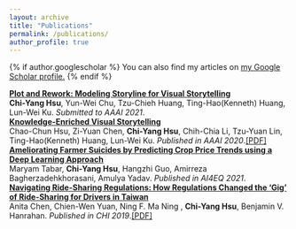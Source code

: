 ```yaml
---
layout: archive
title: "Publications"
permalink: /publications/
author_profile: true
---
```


{% if author.googlescholar %}
  You can also find my articles on <u><a href="{{author.googlescholar}}">my Google Scholar profile</a>.</u>
{% endif %}

<b>[Plot and Rework: Modeling Storyline for Visual Storytelling]()</b> 
<br><b>Chi-Yang Hsu</b>, Yun-Wei Chu, Tzu-Chieh Huang, Ting-Hao(Kenneth) Huang, Lun-Wei Ku. <i>Submitted to AAAI 2021</i>.<!--[[PDF]](https://arxiv.org/abs/2001.06206)-->
<br>
<b>[Knowledge-Enriched Visual Storytelling](https://arxiv.org/abs/1912.01496)</b> 
<br>Chao-Chun Hsu, Zi-Yuan Chen, <b>Chi-Yang Hsu</b>, Chih-Chia Li, Tzu-Yuan Lin, Ting-Hao(Kenneth) Huang, Lun-Wei Ku. <i>Published in AAAI 2020</i>.[[PDF]](https://arxiv.org/abs/1912.01496)
<br>
<b>[Ameliorating Farmer Suicides by Predicting Crop Price Trends using a Deep Learning Approach]()</b> 
<br>Maryam Tabar, <b>Chi-Yang Hsu</b>, Hangzhi Guo, Amirreza Bagherzadehkhorasani, Amulya Yadav. <i>Published in AI4EQ 2021</i>.<!--[[PDF]](https://arxiv.org/abs/2001.06206)-->
<br>
<b>[Navigating Ride-Sharing Regulations: How Regulations Changed the ‘Gig’ of Ride-Sharing for Drivers in Taiwan](https://dl.acm.org/doi/10.1145/3290605.330036)</b> 
<br>Anita Chen, Chien-Wen Yuan, Ning F. Ma Ning , <b>Chi-Yang Hsu</b>, Benjamin V. Hanrahan. <i>Published in CHI 2019</i>.[[PDF]](https://dl.acm.org/doi/10.1145/3290605.3300366)
<br>

